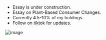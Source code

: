 - Essay is under construction.
- Essay on Plant-Based Consumer Changes.
- Currently 4.5-10% of my holdings.
- Follow on tiktok for updates.

![image](https://user-images.githubusercontent.com/37036296/119456451-88027480-bcef-11eb-8a70-f57cbdb8b535.png)
